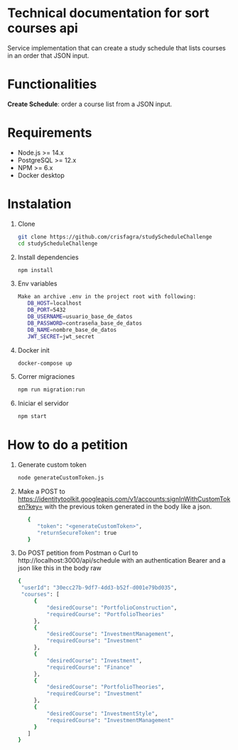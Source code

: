 # Technical documentation for sort courses api

Service implementation that can create a study schedule that lists courses in an order that JSON input.

# Functionalities

**Create Schedule**: order a course list from a JSON input.

# Requirements

- Node.js >= 14.x
- PostgreSQL >= 12.x
- NPM >= 6.x
- Docker desktop

# Instalation

1. Clone

   ```bash
   git clone https://github.com/crisfagra/studyScheduleChallenge
   cd studyScheduleChallenge

   ```

2. Install dependencies

   ```bash
   npm install

   ```
   
3. Env variables

   ```bash
   Make an archive .env in the project root with following:
      DB_HOST=localhost
      DB_PORT=5432
      DB_USERNAME=usuario_base_de_datos
      DB_PASSWORD=contraseña_base_de_datos
      DB_NAME=nombre_base_de_datos
      JWT_SECRET=jwt_secret

   ```
4. Docker init
   ```bash
   docker-compose up
   ```
5. Correr migraciones
   ```bash
   npm run migration:run
   ```
6. Iniciar el servidor
   ```bash
   npm start
   ```

# How to do a petition

1. Generate custom token
   ```bash
   node generateCustomToken.js
   ```
2. Make a POST to https://identitytoolkit.googleapis.com/v1/accounts:signInWithCustomToken?key=<firebase-key> with the previous token generated in the body like a json.
   ```bash
      {
         "token": "<generateCustomToken>",
         "returnSecureToken": true
      }
   ```

3. Do POST petition from Postman o Curl to http://localhost:3000/api/schedule with an authentication Bearer       <tokenFromReturnedFromPreviousPetition> and a json like this in the body raw
   ```bash
   {
    "userId": "30ecc27b-9df7-4dd3-b52f-d001e79bd035",
    "courses": [
        {
            "desiredCourse": "PortfolioConstruction",
            "requiredCourse": "PortfolioTheories"
        },
        {
            "desiredCourse": "InvestmentManagement",
            "requiredCourse": "Investment"
        },
        {
            "desiredCourse": "Investment",
            "requiredCourse": "Finance"
        },
        {
            "desiredCourse": "PortfolioTheories",
            "requiredCourse": "Investment"
        },
        {
            "desiredCourse": "InvestmentStyle",
            "requiredCourse": "InvestmentManagement"
        }
      ]
   }
   ```
